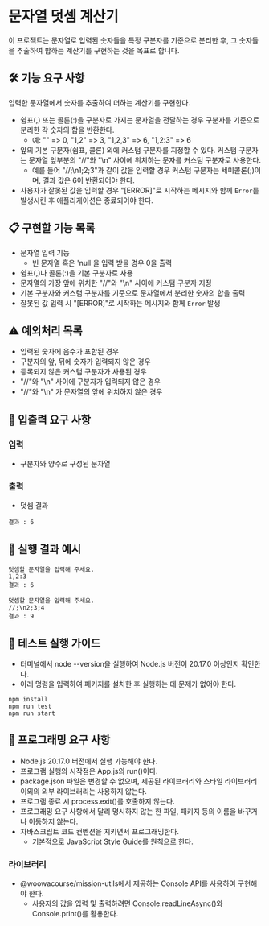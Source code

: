 # 문자열 덧셈 계산기

이 프로젝트는 문자열로 입력된 숫자들을 특정 구분자를 기준으로 분리한 후, 그 숫자들을 추출하여 합하는 계산기를 구현하는 것을 목표로 합니다.

## 🛠️ 기능 요구 사항

입력한 문자열에서 숫자를 추출하여 더하는 계산기를 구현한다.

- 쉼표(,) 또는 콜론(:)을 구분자로 가지는 문자열을 전달하는 경우 구분자를 기준으로 분리한 각 숫자의 합을 반환한다.
  - 예: "" => 0, "1,2" => 3, "1,2,3" => 6, "1,2:3" => 6
- 앞의 기본 구분자(쉼표, 콜론) 외에 커스텀 구분자를 지정할 수 있다. 커스텀 구분자는 문자열 앞부분의 "//"와 "\n" 사이에 위치하는 문자를 커스텀 구분자로 사용한다.
  - 예를 들어 "//;\n1;2;3"과 같이 값을 입력할 경우 커스텀 구분자는 세미콜론(;)이며, 결과 값은 6이 반환되어야 한다.
- 사용자가 잘못된 값을 입력할 경우 "[ERROR]"로 시작하는 메시지와 함께 `Error`를 발생시킨 후 애플리케이션은 종료되어야 한다.

## 📋 구현할 기능 목록

- 문자열 입력 기능
  - 빈 문자열 혹은 'null'을 입력 받을 경우 0을 출력
- 쉼표(,)나 콜론(:)을 기본 구분자로 사용
- 문자열의 가장 앞에 위치한 "//"와 "\n" 사이에 커스텀 구분자 지정
- 기본 구분자와 커스텀 구분자를 기준으로 문자열에서 분리한 숫자의 합을 출력
- 잘못된 값 입력 시 "[ERROR]"로 시작하는 메시지와 함께 `Error` 발생

## ⚠️ 예외처리 목록

- 입력된 숫자에 음수가 포함된 경우
- 구분자의 앞, 뒤에 숫자가 입력되지 않은 경우
- 등록되지 않은 커스텀 구분자가 사용된 경우
- "//"와 "\n" 사이에 구분자가 입력되지 않은 경우
- "//"와 "\n" 가 문자열의 앞에 위치하지 않은 경우

## 📃 입출력 요구 사항

### 입력

- 구분자와 양수로 구성된 문자열

### 출력

- 덧셈 결과

```
결과 : 6
```

## 📌 실행 결과 예시

```
덧셈할 문자열을 입력해 주세요.
1,2:3
결과 : 6
```

```
덧셈할 문자열을 입력해 주세요.
//;\n2;3;4
결과 : 9
```

## 🔬 테스트 실행 가이드

- 터미널에서 node --version을 실행하여 Node.js 버전이 20.17.0 이상인지 확인한다.
- 아래 명령을 입력하여 패키지를 설치한 후 실행하는 데 문제가 없어야 한다.

```
npm install
npm run test
npm run start
```

## 📐 프로그래밍 요구 사항

- Node.js 20.17.0 버전에서 실행 가능해야 한다.
- 프로그램 실행의 시작점은 App.js의 run()이다.
- package.json 파일은 변경할 수 없으며, 제공된 라이브러리와 스타일 라이브러리 이외의 외부 라이브러리는 사용하지 않는다.
- 프로그램 종료 시 process.exit()를 호출하지 않는다.
- 프로그래밍 요구 사항에서 달리 명시하지 않는 한 파일, 패키지 등의 이름을 바꾸거나 이동하지 않는다.
- 자바스크립트 코드 컨벤션을 지키면서 프로그래밍한다.
  - 기본적으로 JavaScript Style Guide를 원칙으로 한다.

### 라이브러리

- @woowacourse/mission-utils에서 제공하는 Console API를 사용하여 구현해야 한다.
  - 사용자의 값을 입력 및 출력하려면 Console.readLineAsync()와 Console.print()를 활용한다.
